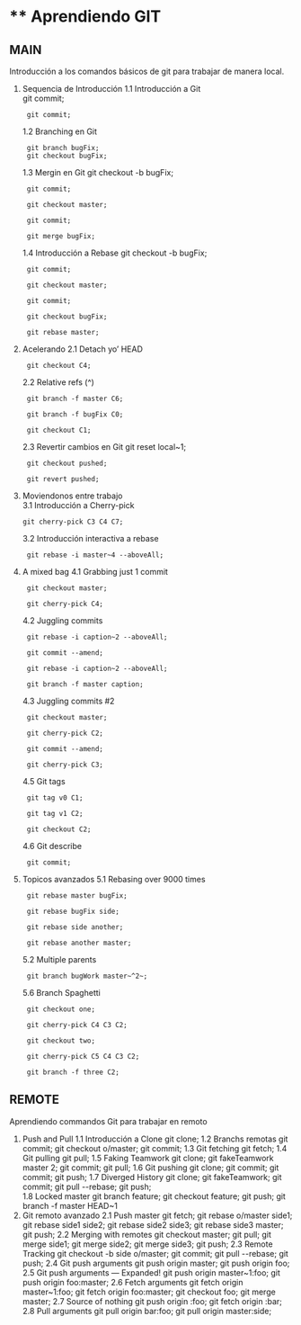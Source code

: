 # ** Aprendiendo GIT

## MAIN
Introducción a los comandos básicos de git para trabajar de manera local.

1. Sequencia de Introducción
    1.1  Introducción a Git    
        git commit;

        git commit;
    1.2 Branching en Git
        
        git branch bugFix;
        git checkout bugFix;

    1.3 Mergin en Git
        git checkout -b bugFix;

        git commit;

        git checkout master;

        git commit;

        git merge bugFix;

    1.4 Introducción a Rebase
        git checkout -b bugFix;

        git commit;

        git checkout master;

        git commit;

        git checkout bugFix;

        git rebase master;

2. Acelerando
    2.1  Detach yo’ HEAD

        git checkout C4;
    2.2 Relative refs (^)

        git branch -f master C6;

        git branch -f bugFix C0;

        git checkout C1;

    2.3  Revertir cambios en Git
        git reset local~1;

        git checkout pushed;

        git revert pushed;

3. Moviendonos entre trabajo   
    3.1  Introducción a Cherry-pick

       git cherry-pick C3 C4 C7;

    3.2 Introducción interactiva a rebase

        git rebase -i master~4 --aboveAll;

4. A mixed bag
    4.1  Grabbing just 1 commit    
       
        git checkout master;
       
        git cherry-pick C4;
    4.2 Juggling commits
        
        git rebase -i caption~2 --aboveAll;
        
        git commit --amend;
        
        git rebase -i caption~2 --aboveAll;
        
        git branch -f master caption;

    4.3 Juggling commits #2
        
        git checkout master;
        
        git cherry-pick C2;
        
        git commit --amend;
        
        git cherry-pick C3;   

    4.5 Git tags
       
        git tag v0 C1;
       
        git tag v1 C2;
       
        git checkout C2;

    4.6 Git describe
       
        git commit;

5. Topicos avanzados
    5.1 Rebasing over 9000 times   
        
        git rebase master bugFix;
        
        git rebase bugFix side;
        
        git rebase side another;
        
        git rebase another master;

    5.2 Multiple parents
       
        git branch bugWork master~^2~;

    5.6 Branch Spaghetti
        
        git checkout one;
        
        git cherry-pick C4 C3 C2;
        
        git checkout two;
        
        git cherry-pick C5 C4 C3 C2;
        
        git branch -f three C2;

## REMOTE
Aprendiendo commandos Git para trabajar en remoto
1. Push and Pull
    1.1 Introducción a Clone
        git clone;
    1.2 Branchs remotas
        git commit;
        git checkout o/master;
        git commit;
    1.3 Git fetching
        git fetch;
    1.4 Git pulling
        git pull;
    1.5 Faking Teamwork
        git clone;
        git fakeTeamwork master 2;
        git commit;
        git pull;
    1.6 Git pushing
        git clone;
        git commit;
        git commit;
        git push;
    1.7 Diverged History
        git clone;
        git fakeTeamwork;
        git commit;
        git pull --rebase;
        git push;  
    1.8 Locked master
        git branch feature;
        git checkout feature;
        git push;
        git branch -f master HEAD~1
2. Git remoto avanzado
    2.1 Push master
        git fetch;
        git rebase o/master side1;
        git rebase side1 side2;
        git rebase side2 side3;
        git rebase side3 master;
        git push;
    2.2  Merging with remotes
        git checkout master;
        git pull;
        git merge side1;
        git merge side2;
        git merge side3;
        git push;
    2.3 Remote Tracking
        git checkout -b side o/master;
        git commit;
        git pull --rebase;
        git push;
    2.4 Git push arguments
        git push origin master;
        git push origin foo;
    2.5 Git push arguments — Expanded!
        git push origin master~1:foo;
        git push origin foo:master;
    2.6 Fetch arguments
        git fetch origin master~1:foo;
        git fetch origin foo:master;
        git checkout foo;
        git merge master;
    2.7 Source of nothing
        git push origin :foo;
        git fetch origin :bar;
    2.8 Pull arguments
        git pull origin bar:foo;
        git pull origin master:side;

                    